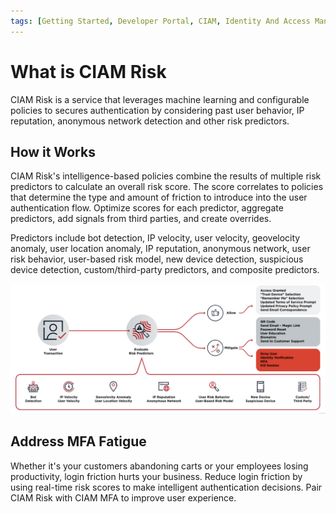 ```yaml
---
tags: [Getting Started, Developer Portal, CIAM, Identity And Access Management, IAM, Risk]
---
```


# What is CIAM Risk

CIAM Risk is a service that leverages machine learning and configurable policies to secures authentication by considering past user behavior, IP reputation, anonymous network detection and other risk predictors. 

## How it Works

CIAM Risk's intelligence-based policies combine the results of multiple risk predictors to calculate an overall risk score. The score correlates to policies that determine the type and amount of friction to introduce into the user authentication flow. Optimize scores for each predictor, aggregate predictors, add signals from third parties, and create overrides.

Predictors include bot detection, IP velocity, user velocity, geovelocity anomaly, user location anomaly, IP reputation, anonymous network, user risk behavior, user-based risk model, new device detection, suspicious device detection, custom/third-party predictors, and composite predictors.

![CIAM Risk!](/assets/images/risk/risk.png "CIAM Risk")

## Address MFA Fatigue

Whether it's your customers abandoning carts or your employees losing productivity, login friction hurts your business. Reduce login friction by using real-time risk scores to make intelligent authentication decisions. Pair CIAM Risk with CIAM MFA to improve user experience.
